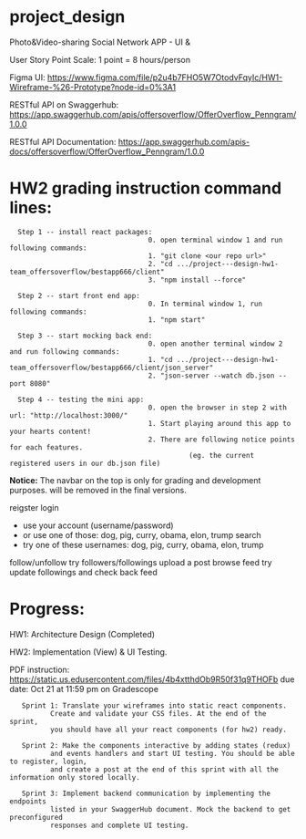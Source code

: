 # project_design
Photo&amp;Video-sharing Social Network APP -  UI &amp; 

User Story Point Scale: 1 point = 8 hours/person

Figma UI: https://www.figma.com/file/p2u4b7FHO5W7OtodvFqyIc/HW1-Wireframe-%26-Prototype?node-id=0%3A1

RESTful API on Swaggerhub: https://app.swaggerhub.com/apis/offersoverflow/OfferOverflow_Penngram/1.0.0

RESTful API Documentation: https://app.swaggerhub.com/apis-docs/offersoverflow/OfferOverflow_Penngram/1.0.0

# HW2 grading instruction command lines:

      Step 1 -- install react packages: 
                                      0. open terminal window 1 and run following commands:
                                      1. "git clone <our repo url>"
                                      2. "cd .../project---design-hw1-team_offersoverflow/bestapp666/client" 
                                      3. "npm install --force"
                                       
      Step 2 -- start front end app:  
                                      0. In terminal window 1, run following commands:
                                      1. "npm start"
                                      
      Step 3 -- start mocking back end:  
                                      0. open another terminal window 2 and run following commands:
                                      1. "cd .../project---design-hw1-team_offersoverflow/bestapp666/client/json_server" 
                                      2. "json-server --watch db.json --port 8080"
                               
      Step 4 -- testing the mini app:  
                                      0. open the browser in step 2 with url: "http://localhost:3000/"
                                      1. Start playing around this app to your hearts content! 
                                      2. There are following notice points for each features.
                                                (eg. the current registered users in our db.json file)

**Notice:** The navbar on the top is only for grading and development purposes. will be removed in the final versions.

reigster
login
- use your account (username/password)
- or use one of those: dog, pig, curry, obama, elon, trump
search
- try one of these usernames: dog, pig, curry, obama, elon, trump

follow/unfollow
try followers/followings
upload a post
browse feed
try update followings and check back feed

# Progress:
HW1: Architecture Design (Completed)

HW2: Implementation (View) & UI Testing. 

PDF instruction: https://static.us.edusercontent.com/files/4b4xtthdOb9R50f31q9THOFb
due date: Oct 21 at 11:59 pm on Gradescope
       
       Sprint 1: Translate your wireframes into static react components. 
              Create and validate your CSS files. At the end of the sprint, 
              you should have all your react components (for hw2) ready.

       Sprint 2: Make the components interactive by adding states (redux) 
              and events handlers and start UI testing. You should be able to register, login, 
              and create a post at the end of this sprint with all the information only stored locally.

       Sprint 3: Implement backend communication by implementing the endpoints
              listed in your SwaggerHub document. Mock the backend to get preconfigured 
              responses and complete UI testing.

